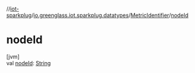 //[iot-sparkplug](../../../index.md)/[io.greenglass.iot.sparkplug.datatypes](../index.md)/[MetricIdentifier](index.md)/[nodeId](node-id.md)

# nodeId

[jvm]\
val [nodeId](node-id.md): [String](https://kotlinlang.org/api/latest/jvm/stdlib/kotlin/-string/index.html)
